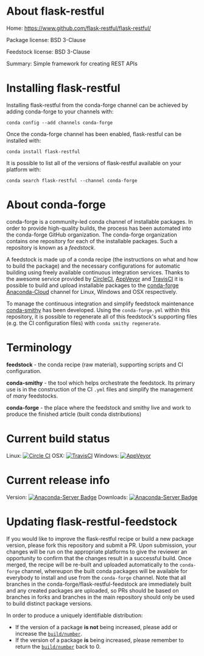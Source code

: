 About flask-restful
===================

Home: https://www.github.com/flask-restful/flask-restful/

Package license: BSD 3-Clause

Feedstock license: BSD 3-Clause

Summary: Simple framework for creating REST APIs



Installing flask-restful
========================

Installing flask-restful from the conda-forge channel can be achieved by adding conda-forge to your channels with:

```
conda config --add channels conda-forge
```

Once the conda-forge channel has been enabled, flask-restful can be installed with:

```
conda install flask-restful
```

It is possible to list all of the versions of flask-restful available on your platform with:

```
conda search flask-restful --channel conda-forge
```


About conda-forge
=================

conda-forge is a community-led conda channel of installable packages.
In order to provide high-quality builds, the process has been automated into the
conda-forge GitHub organization. The conda-forge organization contains one repository
for each of the installable packages. Such a repository is known as a *feedstock*.

A feedstock is made up of a conda recipe (the instructions on what and how to build
the package) and the necessary configurations for automatic building using freely
available continuous integration services. Thanks to the awesome service provided by
[CircleCI](https://circleci.com/), [AppVeyor](http://www.appveyor.com/)
and [TravisCI](https://travis-ci.org/) it is possible to build and upload installable
packages to the [conda-forge](https://anaconda.org/conda-forge)
[Anaconda-Cloud](http://docs.anaconda.org/) channel for Linux, Windows and OSX respectively.

To manage the continuous integration and simplify feedstock maintenance
[conda-smithy](http://github.com/conda-forge/conda-smithy) has been developed.
Using the ``conda-forge.yml`` within this repository, it is possible to regenerate all of
this feedstock's supporting files (e.g. the CI configuration files) with ``conda smithy regenerate``.


Terminology
===========

**feedstock** - the conda recipe (raw material), supporting scripts and CI configuration.

**conda-smithy** - the tool which helps orchestrate the feedstock.
                   Its primary use is in the construction of the CI ``.yml`` files
                   and simplify the management of *many* feedstocks.

**conda-forge** - the place where the feedstock and smithy live and work to
                  produce the finished article (built conda distributions)

Current build status
====================

Linux: [![Circle CI](https://circleci.com/gh/conda-forge/flask-restful-feedstock.svg?style=shield)](https://circleci.com/gh/conda-forge/flask-restful-feedstock)
OSX: [![TravisCI](https://travis-ci.org/conda-forge/flask-restful-feedstock.svg?branch=master)](https://travis-ci.org/conda-forge/flask-restful-feedstock)
Windows: [![AppVeyor](https://ci.appveyor.com/api/projects/status/github/conda-forge/flask-restful-feedstock?svg=True)](https://ci.appveyor.com/project/conda-forge/flask-restful-feedstock/branch/master)

Current release info
====================
Version: [![Anaconda-Server Badge](https://anaconda.org/conda-forge/flask-restful/badges/version.svg)](https://anaconda.org/conda-forge/flask-restful)
Downloads: [![Anaconda-Server Badge](https://anaconda.org/conda-forge/flask-restful/badges/downloads.svg)](https://anaconda.org/conda-forge/flask-restful)


Updating flask-restful-feedstock
================================

If you would like to improve the flask-restful recipe or build a new
package version, please fork this repository and submit a PR. Upon submission,
your changes will be run on the appropriate platforms to give the reviewer an
opportunity to confirm that the changes result in a successful build. Once
merged, the recipe will be re-built and uploaded automatically to the
`conda-forge` channel, whereupon the built conda packages will be available for
everybody to install and use from the `conda-forge` channel.
Note that all branches in the conda-forge/flask-restful-feedstock are
immediately built and any created packages are uploaded, so PRs should be based
on branches in forks and branches in the main repository should only be used to
build distinct package versions.

In order to produce a uniquely identifiable distribution:
 * If the version of a package **is not** being increased, please add or increase
   the [``build/number``](http://conda.pydata.org/docs/building/meta-yaml.html#build-number-and-string).
 * If the version of a package **is** being increased, please remember to return
   the [``build/number``](http://conda.pydata.org/docs/building/meta-yaml.html#build-number-and-string)
   back to 0.

